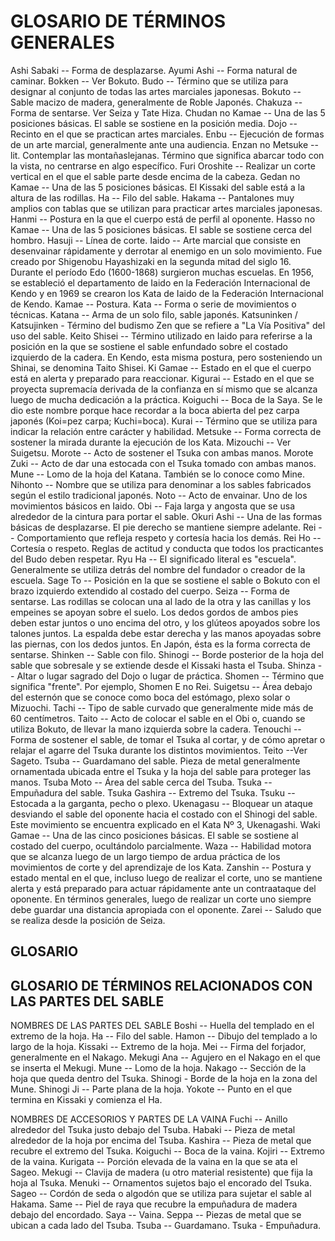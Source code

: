 

# GLOSARIO DE TÉRMINOS GENERALES 

Ashi Sabaki -- Forma de desplazarse.
Ayumi Ashi -- Forma natural de caminar. 
Bokken -- Ver Bokuto. 
Budo -- Término que se utiliza para designar al conjunto de todas las artes marciales japonesas. 
Bokuto -- Sable macizo de madera, generalmente de Roble Japonés. 
Chakuza -- Forma de sentarse. Ver Seiza y Tate Hiza.
Chudan no Kamae -- Una de las 5 posiciones básicas. El sable se sostiene en la posición media. 
Dojo -- Recinto en el que se practican artes marciales. 
Enbu -- Ejecución de formas de un arte marcial, generalmente ante una audiencia. 
Enzan no Metsuke -- lit. Contemplar las montañaslejanas. Término que significa abarcar todo con la vista, no centrarse en algo específico. 
Furi Oroshite -- Realizar un corte vertical en el que el sable parte desde encima de la cabeza. 
Gedan no Kamae -- Una de las 5 posiciones básicas. El Kissaki del sable está a la altura de las rodillas. 
Ha -- Filo del sable. 
Hakama -- Pantalones muy amplios con tablas que se utilizan para practicar artes marciales japonesas. 
Hanmi -- Postura en la que el cuerpo está de perfil al oponente. 
Hasso no Kamae -- Una de las 5 posiciones básicas. El sable se sostiene cerca del
hombro. 
Hasuji -- Línea de corte. 
Iaido -- Arte marcial que consiste en desenvainar rápidamente y derrotar al enemigo en un solo movimiento. Fue creado por Shigenobu Hayashizaki en la segunda mitad del siglo 16. Durante el período Edo (1600-1868) surgieron muchas escuelas. En 1956, se estableció el departamento de Iaido en la Federación Internacional de Kendo y en 1969 se crearon los Kata de Iaido de la Federación Internacional de Kendo. 
Kamae -- Postura. 
Kata -- Forma o serie de movimientos o técnicas. 
Katana -- Arma de un solo filo, sable japonés. 
Katsuninken / Katsujinken - Término del budismo Zen que se refiere a "La Vía Positiva" del uso del sable. 
Keito Shisei -- Término utilizado en Iaido para referirse a la posición en la que se sostiene el sable enfundado sobre el costado izquierdo de la cadera. En Kendo, esta misma postura, pero sosteniendo un Shinai, se denomina Taito Shisei. 
Ki Gamae -- Estado en el que el cuerpo está en alerta y preparado para reaccionar. 
Kigurai -- Estado en el que se proyecta supremacía derivada de la confianza en sí mismo que se alcanza luego de mucha dedicación a la práctica. 
Koiguchi -- Boca de la Saya. Se le dio este nombre porque hace recordar a la boca abierta del pez carpa japonés (Koi=pez carpa; Kuchi=boca). 
Kurai -- Término que se utiliza para indicar la relación entre carácter y habilidad. 
Metsuke -- Forma correcta de sostener la mirada durante la ejecución de los Kata.
Mizouchi -- Ver Suigetsu. 
Morote -- Acto de sostener el Tsuka con ambas manos. 
Morote Zuki -- Acto de dar una estocada con el Tsuka tomado con ambas manos.
Mune -- Lomo de la hoja del Katana. También se lo conoce como Mine. 
Nihonto -- Nombre que se utiliza para denominar a los sables fabricados según el estilo tradicional japonés.
Noto -- Acto de envainar. Uno de los movimientos básicos en Iaido. 
Obi -- Faja larga y angosta que se usa alrededor de la cintura para portar el sable. 
Okuri Ashi -- Una de las formas básicas de desplazarse. El pie derecho se mantiene siempre adelante. 
Rei -- Comportamiento que refleja respeto y cortesía hacia los demás. 
Rei Ho -- Cortesía o respeto. Reglas de actitud y conducta que todos los practicantes del Budo deben respetar. 
Ryu Ha -- El significado literal es "escuela". Generalmente se utiliza detrás del nombre del fundador o creador de la escuela. 
Sage To -- Posición en la que se sostiene el sable o Bokuto con el brazo
izquierdo extendido al costado del cuerpo. 
Seiza -- Forma de sentarse. Las rodillas se colocan una al lado de la otra y las canillas y los empeines se apoyan sobre el suelo. Los dedos gordos de ambos pies deben estar juntos o uno encima del otro, y los glúteos apoyados sobre los talones juntos. La espalda debe estar derecha y las manos apoyadas sobre las piernas, con los dedos juntos. En Japón, ésta es la forma correcta de sentarse. 
Shinken -- Sable con filo. 
Shinogi -- Borde posterior de la hoja del sable que sobresale y se extiende desde el Kissaki hasta el Tsuba. 
Shinza -- Altar o lugar sagrado del Dojo o lugar de práctica.
Shomen -- Término que significa "frente". Por ejemplo, Shomen E no Rei.
Suigetsu -- Área debajo del esternón que se conoce como boca del estómago, plexo solar o Mizuochi. 
Tachi -- Tipo de sable curvado que generalmente mide más de 60 centímetros. 
Taito -- Acto de colocar el sable en el Obi o, cuando se utiliza Bokuto, de llevar la mano izquierda sobre la cadera. 
Tenouchi -- Forma de sostener el sable, de tomar el Tsuka al cortar, y de cómo apretar o relajar el agarre del Tsuka durante los distintos movimientos.
Teito --Ver Sageto. 
Tsuba -- Guardamano del sable. Pieza de metal generalmente ornamentada ubicada entre el Tsuka y la hoja del sable para proteger las manos. 
Tsuba Moto -- Área del sable cerca del Tsuba. 
Tsuka -- Empuñadura del sable. 
Tsuka Gashira -- Extremo del Tsuka. 
Tsuku -- Estocada a la garganta, pecho o plexo. 
Ukenagasu -- Bloquear un ataque desviando el sable del oponente hacia el costado con el Shinogi del sable. Este movimiento se encuentra explicado en el Kata Nº 3, Ukenagashi. 
Waki Gamae -- Una de las cinco posiciones básicas. El sable se sostiene al costado del cuerpo, ocultándolo parcialmente. 
Waza -- Habilidad motora que se alcanza luego de un largo tiempo de ardua práctica de los movimientos de corte y del aprendizaje de los Kata.
Zanshin -- Postura y estado mental en el que, incluso luego de realizar el corte, uno se mantiene alerta y está preparado para actuar rápidamente ante un contraataque del oponente. En términos generales, luego de realizar un corte uno siempre debe guardar una distancia apropiada con el oponente. 
Zarei -- Saludo que se realiza desde la posición de Seiza.



## GLOSARIO 
 
## GLOSARIO DE TÉRMINOS RELACIONADOS CON LAS PARTES DEL SABLE 
NOMBRES DE LAS PARTES DEL SABLE 
Boshi -- Huella del templado en el extremo de la hoja. 
Ha -- Filo del sable. 
Hamon -- Dibujo del templado a lo largo de la hoja. 
Kissaki -- Extremo de la hoja. 
Mei -- Firma del forjador, generalmente en el Nakago. 
Mekugi Ana -- Agujero en el Nakago en el que se inserta el Mekugi. 
Mune -- Lomo de la hoja. 
Nakago -- Sección de la hoja que queda dentro del Tsuka. 
Shinogi - Borde de la hoja en la zona del Mune. 
Shinogi Ji -- Parte plana de la hoja. 
Yokote -- Punto en el que termina en Kissaki y comienza el Ha.

NOMBRES DE ACCESORIOS Y PARTES DE LA VAINA 
Fuchi -- Anillo alrededor del Tsuka justo debajo del Tsuba. 
Habaki -- Pieza de metal alrededor de la hoja por encima del Tsuba. 
Kashira -- Pieza de metal que recubre el extremo del Tsuka. 
Koiguchi -- Boca de la vaina. 
Kojiri -- Extremo de la vaina. 
Kurigata -- Porción elevada de la vaina en la que se ata el Sageo. 
Mekugi -- Clavija de madera (u otro material resistente) que fija la hoja al Tsuka. 
Menuki -- Ornamentos sujetos bajo el encorado del Tsuka. 
Sageo -- Cordón de seda o algodón que se utiliza para sujetar el sable al Hakama.
Same -- Piel de raya que recubre la empuñadura de madera debajo del encordado. 
Saya -- Vaina. 
Seppa -- Piezas de metal que se ubican a cada lado del Tsuba. 
Tsuba -- Guardamano. 
Tsuka - Empuñadura.


